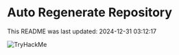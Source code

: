 # Auto Regenerate Repository

This README was last updated: 2024-12-31 03:12:17

 ![TryHackMe](https://tryhackme.com/badge/533634)
